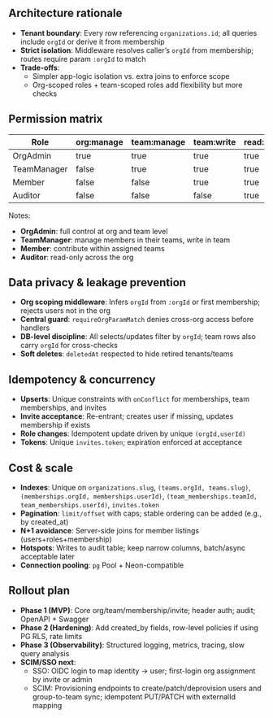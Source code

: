 ## Architecture rationale

- **Tenant boundary**: Every row referencing `organizations.id`; all queries include `orgId` or derive it from membership
- **Strict isolation**: Middleware resolves caller’s `orgId` from membership; routes require param `:orgId` to match
- **Trade-offs**:
  - Simpler app-logic isolation vs. extra joins to enforce scope
  - Org-scoped roles + team-scoped roles add flexibility but more checks

## Permission matrix

| Role | org:manage | team:manage | team:write | read:all |
|---|---|---|---|---|
| OrgAdmin | true | true | true | true |
| TeamManager | false | true | true | true |
| Member | false | false | true | true |
| Auditor | false | false | false | true |

Notes:
- **OrgAdmin**: full control at org and team level
- **TeamManager**: manage members in their teams, write in team
- **Member**: contribute within assigned teams
- **Auditor**: read-only across the org

## Data privacy & leakage prevention

- **Org scoping middleware**: Infers `orgId` from `:orgId` or first membership; rejects users not in the org
- **Central guard**: `requireOrgParamMatch` denies cross-org access before handlers
- **DB-level discipline**: All selects/updates filter by `orgId`; team rows also carry `orgId` for cross-checks
- **Soft deletes**: `deletedAt` respected to hide retired tenants/teams

## Idempotency & concurrency

- **Upserts**: Unique constraints with `onConflict` for memberships, team memberships, and invites
- **Invite acceptance**: Re-entrant; creates user if missing, updates membership if exists
- **Role changes**: Idempotent update driven by unique `(orgId,userId)`
- **Tokens**: Unique `invites.token`; expiration enforced at acceptance

## Cost & scale

- **Indexes**: Unique on `organizations.slug`, `(teams.orgId, teams.slug)`, `(memberships.orgId, memberships.userId)`, `(team_memberships.teamId, team_memberships.userId)`, `invites.token`
- **Pagination**: `limit/offset` with caps; stable ordering can be added (e.g., by created_at)
- **N+1 avoidance**: Server-side joins for member listings (users+roles+membership)
- **Hotspots**: Writes to audit table; keep narrow columns, batch/async acceptable later
- **Connection pooling**: `pg` Pool + Neon-compatible

## Rollout plan

- **Phase 1 (MVP)**: Core org/team/membership/invite; header auth; audit; OpenAPI + Swagger
- **Phase 2 (Hardening)**: Add created_by fields, row-level policies if using PG RLS, rate limits
- **Phase 3 (Observability)**: Structured logging, metrics, tracing, slow query analysis
- **SCIM/SSO next**:
  - SSO: OIDC login to map identity → user; first-login org assignment by invite or admin
  - SCIM: Provisioning endpoints to create/patch/deprovision users and group-to-team sync; idempotent PUT/PATCH with externalId mapping

